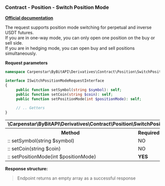 ### Contract - Position - Switch Position Mode
<b>[Official documentation](https://bybit-exchange.github.io/docs/derivatives/contract/position-mode)</b>
<p>The request supports position mode switching for perpetual and inverse USDT futures. <br />
If you are in one-way mode, you can only open one position on the buy or sell side. <br />
If you are in hedging mode, you can open buy and sell positions simultaneously.</p>

<p><b>Request parameters</b></p>

```php
namespace Carpenstar\ByBitAPI\Derivatives\Contract\Position\SwitchPositionMode\Interfaces;

interface ISwitchPositionModeRequestInterface
{
     public function setSymbol(string $symbol): self;
     public function setCoin(string $coin): self;
     public function setPositionMode(int $positionMode): self;
    
     // .. Getters
}
```

<table style="width: 100%">
   <tr>
     <td colspan="3" style="text-align: left">
       <b>\Carpenstar\ByBitAPI\Derivatives\Contract\Position\SwitchPositionMode\Interfaces\ISwitchPositionModeRequestInterface</b>
     </td>
   </tr>
   <tr>
     <th style="width: 45%; text-align: center">Method</th>
     <th style="width: 5%; text-align: center">Required</th>
     <th style="width: 50%; text-align: center">Description</th>
   </tr>
   <tr>
     <td>:: setSymbol(string $symbol)</td>
     <td>NO</td>
     <td>Trading pair</td>
   </tr>
   <tr>
     <td>:: setCoin(string $coin)</td>
     <td>NO</td>
     <td> Coin </td>
   </tr>
   <tr>
     <td>:: setPositionMode(int $positionMode)</td>
     <td><b>YES</b></td>
     <td> Position mode. 0: Merged Single. 3: Both Side </td>
   </tr>
</table>

<p><b>Response structure:</b></p>

> Endpoint returns an empty array as a successful response
